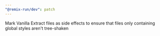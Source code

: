 ```yaml
---
"@remix-run/dev": patch
---
```


Mark Vanilla Extract files as side effects to ensure that files only containing global styles aren't tree-shaken
